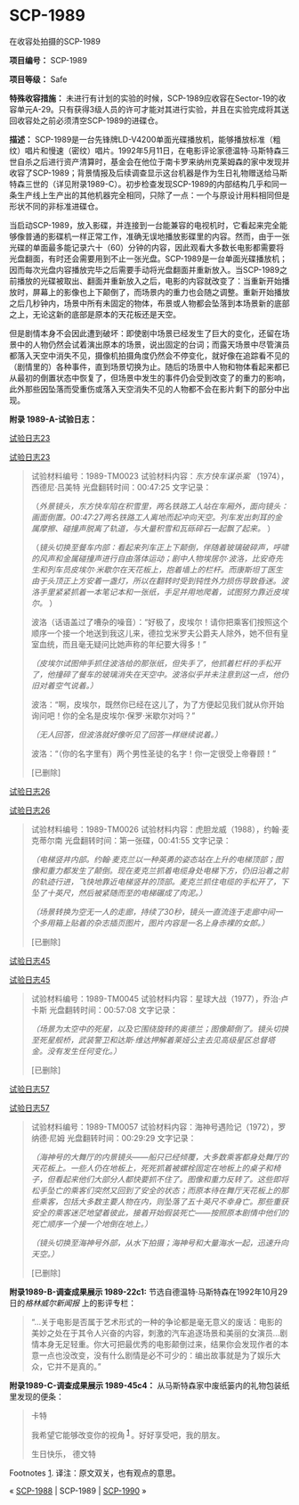 # SCP-1989
                        




在收容处拍摄的SCP-1989



**项目编号：** SCP-1989

**项目等级：** Safe

**特殊收容措施：** 未进行有计划的实验的时候，SCP-1989应收容在Sector-19的收容单元A-29。只有获得3级人员的许可才能对其进行实验，并且在实验完成将其送回收容处之前必须清空SCP-1989的进碟仓。

**描述：** SCP-1989是一台先锋牌LD-V4200单面光碟播放机，能够播放标准（粗纹）唱片和慢速（密纹）唱片。1992年5月11日，在电影评论家德温特·马斯特森三世自杀之后进行资产清算时，基金会在他位于南卡罗来纳州克莱姆森的家中发现并收容了SCP-1989；背景情报及后续调查显示这台机器是作为生日礼物赠送给马斯特森三世的（详见附录1989-C）。初步检查发现SCP-1989的内部结构几乎和同一条生产线上生产出的其他机器完全相同，只除了一点：一个与原设计用料相同但是形状不同的非标准进碟仓。

当启动SCP-1989，放入影碟，并连接到一台能兼容的电视机时，它看起来完全能够像普通的影碟机一样正常工作，准确无误地播放影碟里的内容。然而，由于一张光碟的单面最多能记录六十（60）分钟的内容，因此观看大多数长电影都需要将光盘翻面，有时还会需要用到不止一张光盘。SCP-1989是一台单面光碟播放机；因而每次光盘内容播放完毕之后需要手动将光盘翻面并重新放入。当SCP-1989之前播放的光碟被取出、翻面并重新放入之后，电影的内容就改变了：当重新开始播放时，屏幕上的影像也上下颠倒了，而场景内的重力也会随之调整。重新开始播放之后几秒钟内，场景中所有未固定的物体，布景或人物都会坠落到本场景新的底部之上，无论这新的底部是原本的天花板还是天空。

但是剧情本身不会因此遭到破坏：即使剧中场景已经发生了巨大的变化，还留在场景中的人物仍然会试着演出原本的场景，说出固定的台词；而露天场景中尽管演员都落入天空中消失不见，摄像机拍摄角度仍然会不停变化，就好像在追踪看不见的（剧情里的）各种事件，直到场景切换为止。随后的场景中人物和物体看起来都已从最初的倒置状态中恢复了，但场景中发生的事件仍会受到改变了的重力的影响，此外那些因坠落而受重伤或落入天空消失不见的人物都不会在影片剩下的部分中出现。

**附录 1989-A-试验日志：** 


<a shape='rect' class='collapsible-block-link' href='javascript:;'>&#35797;&#39564;&#26085;&#24535;23</a>

<a shape='rect' class='collapsible-block-link' href='javascript:;'>&#35797;&#39564;&#26085;&#24535;23</a>


> 试验材料编号：1989-TM0023
试验材料内容：*东方快车谋杀案* （1974），西德尼·吕美特
光盘翻转时间：00:47:25
文字记录：
> 
> （*外景镜头，东方快车陷在积雪里，两名铁路工人站在车厢外，面向镜头：画面倒置。00:47:27两名铁路工人离地而起冲向天空。列车发出刺耳的金属摩擦、碰撞声脱离了轨道，与大量积雪和瓦砾碎石一起飘了起来。* ）
> 
> （*镜头切换至餐车内部：看起来列车正上下颠倒，伴随着玻璃破碎声，呼啸的风声和金属碰撞声进行自由落体运动；剧中人物埃居尔·波洛，比安奇先生和列车员皮埃尔·米歇尔在天花板上，抱着墙上的栏杆。而康斯坦丁医生由于头顶正上方安着一盏灯，所以在翻转时受到钝性外力损伤导致昏迷。波洛手里紧紧抓着一本笔记本和一张纸，手足并用地爬着，试图努力靠近皮埃尔。* ）
> 
> 波洛（话语盖过了嘈杂的噪音）：“好极了，皮埃尔！请你把乘客们按照这个顺序一个接一个地送到我这儿来，德拉戈米罗夫公爵夫人除外，她不但有皇室血统，而且毫无疑问比她声称的年纪要大得多！”
> 
> *（皮埃尔试图伸手抓住波洛给的那张纸，但失手了，他抓着栏杆的手松开了，他撞碎了餐车的玻璃消失在天空中。波洛似乎并未注意到这一点，他仍旧对着空气说着。）* 
> 
> 波洛：“啊，皮埃尔，既然你已经在这儿了，为了方便起见我们就从你开始询问吧！你的全名是皮埃尔·保罗·米歇尔对吗？”
> 
> *（无人回答，但波洛就好像听见了回答一样继续说着。）* 
> 
> 波洛：“（你的名字里有）两个男性圣徒的名字！你一定很受上帝眷顾！”
> 
> [已删除]
> 





<a shape='rect' class='collapsible-block-link' href='javascript:;'>&#35797;&#39564;&#26085;&#24535;26</a>

<a shape='rect' class='collapsible-block-link' href='javascript:;'>&#35797;&#39564;&#26085;&#24535;26</a>


> 试验材料编号：1989-TM0026
试验材料内容：虎胆龙威（1988），约翰·麦克蒂尔南
光盘翻转时间：第一张碟，00:41:55
文字记录：
> 
> *（电梯竖井内部。约翰·麦克兰以一种英勇的姿态站在上升的电梯顶部；图像和重力都发生了颠倒。现在麦克兰抓着电缆身处电梯下方，仍旧沿着之前的轨迹行进，飞快地靠近电梯竖井的顶部。麦克兰抓住电缆的手松开了，下坠了十英尺，然后被紧随而至的电梯碾成了肉泥。）* 
> 
> *（场景转换为空无一人的走廊，持续了30秒，镜头一直流连于走廊中间一个多用箱上贴着的杂志插页图片，图片内容是一名上身赤裸的女郎。）* 
> 
> [已删除]
> 





<a shape='rect' class='collapsible-block-link' href='javascript:;'>&#35797;&#39564;&#26085;&#24535;45</a>

<a shape='rect' class='collapsible-block-link' href='javascript:;'>&#35797;&#39564;&#26085;&#24535;45</a>


> 试验材料编号：1989-TM0045
试验材料内容：星球大战（1977），乔治·卢卡斯
光盘翻转时间：00:57:08
文字记录：
> 
> *（场景为太空中的死星，以及它围绕旋转的奥德兰；图像颠倒了。镜头切换至死星舰桥，武装警卫和达斯·维达押解着莱娅公主去见高级星区总督塔金。没有发生任何变化。）* 
> 
> [已删除]
> 





<a shape='rect' class='collapsible-block-link' href='javascript:;'>&#35797;&#39564;&#26085;&#24535;57</a>

<a shape='rect' class='collapsible-block-link' href='javascript:;'>&#35797;&#39564;&#26085;&#24535;57</a>


> 试验材料编号：1989-TM0057
试验材料内容：海神号遇险记（1972），罗纳德·尼姆
光盘翻转时间：00:29:29
文字记录：
> 
> *（海神号的大舞厅的内景镜头——船只已经倾覆，大多数乘客都身处舞厅的天花板上。一些人仍在地板上，死死抓着被螺栓固定在地板上的桌子和椅子，但看起来他们大部分人都快要抓不住了。图像和重力反转了。这些即将松手坠亡的乘客们突然又回到了安全的状态；而原本待在舞厅天花板上的那些乘客，包括大多数主要人物在内，则坠落了五十英尺不幸身亡。那些重获安全的乘客迷茫地望着彼此，接着开始假装死亡——按照原本剧情中他们的死亡顺序一个接一个地倒在地上。）* 
> 
> *（镜头切换至海神号外部，从水下拍摄；海神号和大量海水一起，迅速升向天空。）* 
> 
> [已删除]
> 




**附录1989-B-调查成果展示 1989-22c1:** 
节选自德温特·马斯特森在1992年10月29日的*格林威尔新闻报* 上的影评专栏：


> “…关于电影是否属于艺术形式的一种的争论都是毫无意义的废话：电影的美妙之处在于其令人兴奋的内容，刺激的汽车追逐场景和美丽的女演员…剧情本身无足轻重。你大可把最优秀的电影颠倒过来，结果你会发现作者的本意一点也没改变，没有什么剧情是必不可少的：编出故事就是为了娱乐大众，它并不是真的。”
> 

**附录1989-C-调查成果展示 1989-45c4：** 
从马斯特森家中废纸篓内的礼物包装纸里发现的便条：


> 卡特
> 
> 我希望它能够改变你的视角<sup class='footnoteref'>
 <a shape='rect' class='footnoteref' id='footnoteref-1' href='javascript:;' onclick='WIKIDOT.page.utils.scrollToReference(&apos;footnote-1&apos;)'>1</a>
</sup>。好好享受吧，我的朋友。
> 
> 生日快乐，
德文特
> 


Footnotes
<a shape='rect' href='javascript:;' onclick='WIKIDOT.page.utils.scrollToReference(&apos;footnoteref-1&apos;)'>1</a>. 译注：原文双关，也有观点的意思。



« [SCP-1988](/scp-1988) | SCP-1989 | [SCP-1990](/scp-1990) »





                    